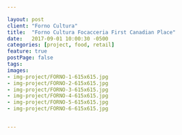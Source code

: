 ```yaml
---

layout: post
client: "Forno Cultura"
title:  "Forno Cultura Focacceria First Canadian Place"
date:   2017-09-01 10:00:30 -0500
categories: [project, food, retail]
feature: true
postPage: false
tags:
images: 
- img-project/FORNO-1-615x615.jpg
- img-project/FORNO-2-615x615.jpg
- img-project/FORNO-3-615x615.jpg
- img-project/FORNO-4-615x615.jpg
- img-project/FORNO-5-615x615.jpg
- img-project/FORNO-6-615x615.jpg


---
```



